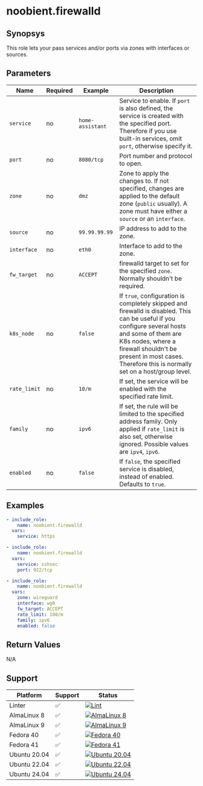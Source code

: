 # noobient.firewalld

## Synopsys

This role lets your pass services and/or ports via zones with interfaces or sources.

## Parameters

| Name | Required | Example | Description |
|---|---|---|---|
| `service` | no | `home-assistant` | Service to enable. If `port` is also defined, the service is created with the specified port. Therefore if you use built-in services, omit `port`, otherwise specify it. |
| `port` | no | `8080/tcp` | Port number and protocol to open. |
| `zone` | no | `dmz` | Zone to apply the changes to. If not specified, changes are applied to the default zone (`public` usually). A zone must have either a `source` or an `interface`. |
| `source` | no | `99.99.99.99` | IP address to add to the zone. |
| `interface` | no | `eth0` | Interface to add to the zone. |
| `fw_target` | no | `ACCEPT` | firewalld target to set for the specified `zone`. Normally shouldn't be required. |
| `k8s_node` | no | `false` | If `true`, configuration is completely skipped and firewalld is disabled. This can be useful if you configure several hosts and some of them are K8s nodes, where a firewall shouldn't be present in most cases. Therefore this is normally set on a host/group level. |
| `rate_limit` | no | `10/m` | If set, the service will be enabled with the specified rate limit. |
| `family` | no | `ipv6` | If set, the rule will be limited to the specified address family. Only applied if `rate_limit` is also set, otherwise ignored. Possible values are `ipv4`, `ipv6`. |
| `enabled` | no | `false` | If `false`, the specified service is disabled, instead of enabled. Defaults to `true`. |

## Examples

```yml
- include_role:
    name: noobient.firewalld
  vars:
    service: https

- include_role:
    name: noobient.firewalld
  vars:
    service: sshsec
    port: 922/tcp

- include_role:
    name: noobient.firewalld
  vars:
    zone: wireguard
    interface: wg0
    fw_target: ACCEPT
    rate_limit: 100/m
    family: ipv6
    enabled: false
```

## Return Values

N/A

## Support

| Platform | Support | Status |
|---|---|---|
| Linter | ✅ | [![Lint](https://github.com/noobient/ansible-galaxy-firewalld/actions/workflows/lint.yml/badge.svg)](https://github.com/noobient/ansible-galaxy-firewalld/actions/workflows/lint.yml) |
| AlmaLinux 8 | ✅ | [![AlmaLinux 8](https://github.com/noobient/ansible-galaxy-firewalld/actions/workflows/almalinux-8.yml/badge.svg)](https://github.com/noobient/ansible-galaxy-firewalld/actions/workflows/almalinux-8.yml) |
| AlmaLinux 9 | ✅ | [![AlmaLinux 9](https://github.com/noobient/ansible-galaxy-firewalld/actions/workflows/almalinux-9.yml/badge.svg)](https://github.com/noobient/ansible-galaxy-firewalld/actions/workflows/almalinux-9.yml) |
| Fedora 40 | ✅ | [![Fedora 40](https://github.com/noobient/ansible-galaxy-firewalld/actions/workflows/fedora-40.yml/badge.svg)](https://github.com/noobient/ansible-galaxy-firewalld/actions/workflows/fedora-40.yml) |
| Fedora 41 | ✅ | [![Fedora 41](https://github.com/noobient/ansible-galaxy-firewalld/actions/workflows/fedora-41.yml/badge.svg)](https://github.com/noobient/ansible-galaxy-firewalld/actions/workflows/fedora-41.yml) |
| Ubuntu 20.04 | ✅ | [![Ubuntu 20.04](https://github.com/noobient/ansible-galaxy-firewalld/actions/workflows/ubuntu-20.04.yml/badge.svg)](https://github.com/noobient/ansible-galaxy-firewalld/actions/workflows/ubuntu-20.04.yml) |
| Ubuntu 22.04 | ✅ | [![Ubuntu 22.04](https://github.com/noobient/ansible-galaxy-firewalld/actions/workflows/ubuntu-22.04.yml/badge.svg)](https://github.com/noobient/ansible-galaxy-firewalld/actions/workflows/ubuntu-22.04.yml) |
| Ubuntu 24.04 | ✅ | [![Ubuntu 24.04](https://github.com/noobient/ansible-galaxy-firewalld/actions/workflows/ubuntu-24.04.yml/badge.svg)](https://github.com/noobient/ansible-galaxy-firewalld/actions/workflows/ubuntu-24.04.yml) |
